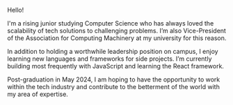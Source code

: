 Hello!

I'm a rising junior studying Computer Science who has always loved the scalability of tech solutions to challenging problems. I’m also Vice-President of the Association for Computing Machinery at my university for this reason. 

In addition to holding a worthwhile leadership position on campus, I enjoy learning new languages and frameworks for side projects. I’m currently building most frequently with JavaScript and learning the React framework.

Post-graduation in May 2024, I am hoping to have the opportunity to work within the tech industry and contribute to the betterment of the world with my area of expertise. 
